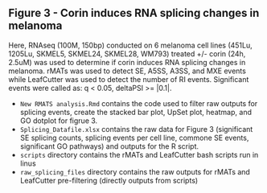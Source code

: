## Figure 3 - Corin induces RNA splicing changes in melanoma
Here, RNAseq (100M, 150bp) conducted on 6 melanoma cell lines (451Lu, 1205Lu, SKMEL5, SKMEL24, SKMEL28, WM793) treated +/- corin  (24h, 2.5uM) was used to determine if corin induces RNA splicing changes in melanoma. rMATs was used to detect SE, A5SS, A3SS, and MXE events while LeafCutter was used to detect the number of RI events. Significant events were called as: q < 0.05, deltaPSI >= |0.1|.  
  - `New RMATS analysis.Rmd` contains the code used to  filter raw outputs for splicing events, create the stacked bar plot, UpSet plot, heatmap, and GO dotplot for figrue 3. 
  - `Splicing_Datafile.xlsx` contains the raw data for Figure 3 (significant SE splicing counts, splicing events per cell line, commone SE events, significant GO pathways) and outputs for the R script.
  - `scripts` directory contains the rMATs and LeafCutter bash scripts run in linus
  - `raw_splicing_files` directory contains the raw outputs for rMATs and LeafCutter pre-filtering (directly outputs from scripts)

